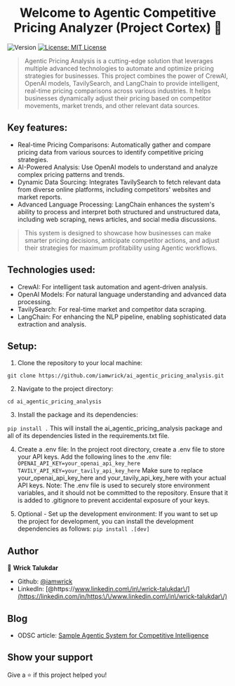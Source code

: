 <h1 align="center">Welcome to Agentic Competitive Pricing Analyzer (Project Cortex) 👋</h1>
<p>
  <img alt="Version" src="https://img.shields.io/badge/version-0.0.1-blue.svg?cacheSeconds=2592000" />
  <a href="#" target="_blank">
    <img alt="License: MIT License" src="https://img.shields.io/badge/License-MIT License-yellow.svg" />
  </a>
</p>

> Agentic Pricing Analysis is a cutting-edge solution that leverages multiple advanced technologies to automate and optimize pricing strategies for businesses. This project combines the power of CrewAI, OpenAI models, TavilySearch, and LangChain to provide intelligent, real-time pricing comparisons across various industries. It helps businesses dynamically adjust their pricing based on competitor movements, market trends, and other relevant data sources.

## Key features:

- Real-time Pricing Comparisons: Automatically gather and compare pricing data from various sources to identify competitive pricing strategies.
- AI-Powered Analysis: Use OpenAI models to understand and analyze complex pricing patterns and trends.
- Dynamic Data Sourcing: Integrates TavilySearch to fetch relevant data from diverse online platforms, including competitors' websites and market reports.
- Advanced Language Processing: LangChain enhances the system's ability to process and interpret both structured and unstructured data, including web scraping, news articles, and social media discussions.

> This system is designed to showcase how businesses can make smarter pricing decisions, anticipate competitor actions, and adjust their strategies for maximum profitability using Agentic workflows.

## Technologies used:

- CrewAI: For intelligent task automation and agent-driven analysis.
- OpenAI Models: For natural language understanding and advanced data processing.
- TavilySearch: For real-time market and competitor data scraping.
- LangChain: For enhancing the NLP pipeline, enabling sophisticated data extraction and analysis.

## Setup:

1. Clone the repository to your local machine:

`git clone https://github.com/iamwrick/ai_agentic_pricing_analysis.git`

2. Navigate to the project directory:

`cd ai_agentic_pricing_analysis`

3. Install the package and its dependencies:

`pip install .`
This will install the ai_agentic_pricing_analysis package and all of its dependencies listed in the requirements.txt file.

4. Create a .env file: In the project root directory, create a .env file to store your API keys. Add the following lines to the .env file:
`OPENAI_API_KEY=your_openai_api_key_here
TAVILY_API_KEY=your_tavily_api_key_here`
Make sure to replace your_openai_api_key_here and your_tavily_api_key_here with your actual API keys. 
Note: The .env file is used to securely store environment variables, and it should not be committed to the repository. Ensure that it is added to .gitignore to prevent accidental exposure of your keys.

5. Optional - Set up the development environment: If you want to set up the project for development, you can install the development dependencies as follows:
`pip install .[dev]`



## Author

👤 **Wrick Talukdar**

* Github: [@iamwrick](https://github.com/iamwrick)
* LinkedIn: [@https:\/\/www.linkedin.com\/in\/wrick-talukdar\/](https://linkedin.com/in/https:\/\/www.linkedin.com\/in\/wrick-talukdar\/)

## Blog
* ODSC article: [Sample Agentic System for Competitive Intelligence](https://opendatascience.com/agentic-systems-for-competitive-intelligence-enhancing-business-decision-making/)

## Show your support

Give a ⭐️ if this project helped you!

